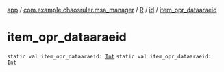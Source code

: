 [app](../../../index.md) / [com.example.chaosruler.msa_manager](../../index.md) / [R](../index.md) / [id](index.md) / [item_opr_dataaraeid](.)

# item_opr_dataaraeid

`static val item_opr_dataaraeid: `[`Int`](https://kotlinlang.org/api/latest/jvm/stdlib/kotlin/-int/index.html)
`static val item_opr_dataaraeid: `[`Int`](https://kotlinlang.org/api/latest/jvm/stdlib/kotlin/-int/index.html)